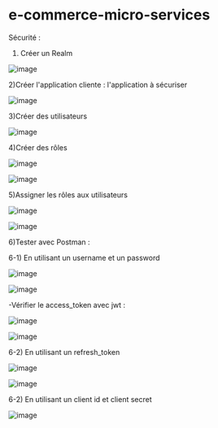 # e-commerce-micro-services
Sécurité :
1) Créer un Realm 


![image](https://user-images.githubusercontent.com/96297390/210277987-63bb8810-0d17-4075-b1d0-a2db3a4e4a3c.png)

2)Créer l'application cliente : l'application à sécuriser

![image](https://user-images.githubusercontent.com/96297390/210280361-f36ec0ef-3299-42e7-927e-553320fddd1b.png)

3)Créer des utilisateurs

![image](https://user-images.githubusercontent.com/96297390/210280787-13c24305-c697-4857-beca-527f27fa17db.png)

4)Créer des rôles

![image](https://user-images.githubusercontent.com/96297390/210280929-ae33c552-75c6-4e38-96a3-53e0e74c4cb9.png)

![image](https://user-images.githubusercontent.com/96297390/210281002-3545c61c-03a9-41e4-90d8-95655dc9e345.png)

5)Assigner les rôles aux utilisateurs

![image](https://user-images.githubusercontent.com/96297390/210282028-a0f96dee-c410-4460-99eb-e5ca5bbb66dd.png)

![image](https://user-images.githubusercontent.com/96297390/210282133-0aba7d2c-7934-4bc5-848c-4efe78ea92fe.png)

6)Tester avec Postman :

6-1) En utilisant un username et un password

![image](https://user-images.githubusercontent.com/96297390/210283595-90a6898b-c57f-4a8a-885c-81a6d6ca9ddc.png)

![image](https://user-images.githubusercontent.com/96297390/210443498-d08573d8-a0ae-4691-87d9-fd1e647dd889.png)


-Vérifier le access_token avec jwt :

![image](https://user-images.githubusercontent.com/96297390/210283781-95e943e7-da0a-40ec-b2e3-623bdc3a3199.png)


![image](https://user-images.githubusercontent.com/96297390/210283744-818a6e6d-9811-43c8-9eab-f6b2cd0803ed.png)

6-2) En utilisant un refresh_token

![image](https://user-images.githubusercontent.com/96297390/210443935-4f89f379-58d8-4117-9da8-9625093f9af7.png)

![image](https://user-images.githubusercontent.com/96297390/210443994-7afa7532-4c7f-48d7-8c65-6ce4411b2c13.png)

6-2) En utilisant un client id et client secret

![image](https://user-images.githubusercontent.com/96297390/210444210-1995e7a9-e789-4cf9-bd53-5285c3e44136.png)






